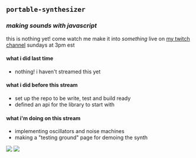 ## `portable-synthesizer`
### *making sounds with javascript*

this is nothing yet! come watch me make it into *something* live on [my twitch channel](https://www.twitch.tv/atwulf) sundays at 3pm est

#### what i did last time
- nothing! i haven't streamed this yet

#### what i did before this stream
- set up the repo to be write, test and build ready
- defined an api for the library to start with

#### what i'm doing on this stream
- implementing oscillators and noise machines
- making a "testing ground" page for demoing the synth

![](https://media.giphy.com/media/Hcw7rjsIsHcmk/giphy.gif) ![](https://media.giphy.com/media/LHZyixOnHwDDy/giphy.gif)
